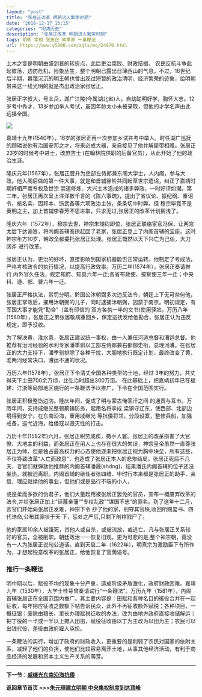 ```yaml
---
layout: "post"
title: "张居正改革 明朝进入繁荣时期"
date: "2018-12-17 16:15"
categories: "明清历史"
description: "张居正改革 明朝进入繁荣时期"
tags: 明朝 宰相 张居正 改革家 一条鞭法
url: https://www.y5000.com/zgls/mq/24870.html
---
```






土木之变是明朝由盛到衰的转折点，此后吏治腐败、财政拮据、
农民反抗斗争此起彼落，边防危机，险象丛生，整个明朝已露出日薄西山的气息。不过，16世纪后半期，暮霭沉沉的明王朝也曾出现过短暂的政治清明、经济繁荣的迹象，给明朝带来这一线光明的就是杰出政治家张居正。

张居正字叔大，号太岳，湖广江陵(今属湖北省)人。自幼聪明好学，胸怀大志。12岁考中秀才，13岁参加举人考试，虽因年龄太小未被录取，但他的才学名声由此远播全国。

![](https://img.y5000.com/uploads/allimg/170810/8-1FQ010513K35.jpg)

嘉靖十九年(1540年），16岁的张居正再一次参加乡试并考中举人。时任湖广巡抚的顾璘说他有治国安邦之才，将来必成大器，亲自接见了他并解犀带相赠。张居正23岁的时候考中进士，改庶吉士
(在翰林院供职的后备官员），从此开始了他的政治生涯。

隆庆元年(1567年），张居正晋升为吏部左侍郎兼东阁大学士，人内阁，参与大政。他入阁后做的第一件大事，就是和首辅徐阶共同起草世宗遗诏，纠正了嘉靖时期奸相严嵩专权及世宗
崇道修炼、大兴土木造成的诸多弊政，一时好评如潮。第二年，张居正再次呈上洋洋数千言的《陈六事疏》，提出了省议论、振纪纲、重诏令、核名实、固邦本、饬武备等六项政治主张，条条切中时弊。但
穆宗毕竟不是英明之主，加上首辅李春芳不思进取，只求无过,张居正的改革计划搁浅了。

隆庆六年（1572年），穆宗去世，神宗朱翊钧即位，张居正联络宦官冯保，让两宫太后下达谕旨，将内阁首辅髙拱赶回了老家，张居正登上了内阁首辅的宝座。这时神宗年方10岁，朝政全都委托张居正处理。张居正慨然以天下兴亡为己任，大刀阔斧
进行改革。

张居正认为，吏治的好坏，直接影响到国家机器能否正常运转。他制定了考成法，严格考核政令的执行情况，以提高行政效率。万历二年(1574年），张居正奏请推行
内外官久任法，规定知府、知县六年一迁;各省布政使、按察使三年一迁；中央科、道、部、曹六年一迁。

张居正严格执法，赏罚分明。黔国公沐朝弼多次违反法令，朝廷上下无可奈何他，张居正掌政后，擢用沐朝弼的儿子，同时逮捕沐朝弼，囚禁于南京。明初规定，有军国大事才能凭“勘合”（盖有印信的
双方各执一半的文书)使用驿站。万历八年(1580年），张居正之弟张居敬病重回乡，保定巡抚发给他勘合，张居正认为违反规定，即予没收。

为了解决黄、淮水患，张居正建议统一事权，由一人兼任河道总督和漕运总督。他推荐有治河经验的水利专家潘季驯以工部左侍郎兼右都御史衔，总理河漕。在张居正的大力支持下，潘季驯排除了各种干扰，大胆地执行既定计划，最终改变了黄、淮两河经常决口，漕运不通的状况。

万历六年(1578年），张居正下令清丈全国各种类型的土地，经过 3年的努力，共丈得天下土田700余万顷，比弘治时超出300万亩。
在此基础上，把嘉靖初年已在福建、江浙等局部地区施行的一条鞭法予以推广，下令在全国范围实行。

张居正积极整饬边防。隆庆年间，促成了明与蒙古俺答汗之间 的通贡与互市。万历年间，支持戚继光整顿蓟镇防务，起用名将李成
梁镇守辽东，使西部、北部边境得到安宁。在东南沿海，重用戚继光 等抗倭将领，分段设寨，整修兵船，加强戒备，巡弋近海，给倭寇以毁灭性的打击。

万历十年(1582年)六月，张居正积劳成疾，撒手人寰。张居正的改革损害了大官僚、大地主的利益，而张居正在用人上也存在很大的失误，神宗皇帝虽然一直尊张居正为师，但是独占最高权力的心态使他逐渐把张居正视为胸中块垒，所有这些，不仅导致改革“人亡而政息”，也造成了张居正本人的悲惨结局。张居正死后不几天，言官们就弹劾他推荐的内阁首辅潘晟(shdng)，结果潘氏内阁首辅的位子还没坐热，就被迫离职。内阁首辅的继任者张四维、申时行本来都是张居正的助手、亲信，理应继续他的事业，但他们或是品行不端的小人，

或是柔而多欲的伪君子，他们大量起用被张居正罢免的官员，宣布一概废弃改革的法令,并给张居正加上“诬蔑亲藩”“专权乱政”“谋国不忠”的罪名。到了这年十二月，言官们开始向张居正发难，神宗下令
抄了他的家，削夺其官秩,收回所赐玺书、四代诰命,公布其罪状于天 下，惩处之严厉,只剩下剖棺戮尸了。

他的家属10余人被饿死，其他人或自杀，或被流放，或逃亡。凡与张居正关系较好的官员，全被削职。朝廷政治一一恢复旧观。更为可悲的是,整个神宗朝，竟没有一人为张居正说句公道话。直到天启二年（1622年），明熹宗为激励臣下有所作为，才想起锐意改革的张居正，给他恢复了官荫谥号。

###  推行一条鞭法

明中期以后，賦役不均的现象十分严重，造成阶级矛盾激化，政府财政困难。嘉靖九年（1530年），大学士桂萼曾奏请试行“一条鞭法”。万历九年（1581年），内阁首辅张居正在全国范围内推广。其主要内容是：田賦和各种名目的徭役合并在一起征收，每年把应征收之数额下帖告诉民众，此外不再征收额外赋税；各种项目，一概征银；废除由粮长、里长办理赋税征收的办法，改为由地方政府直接收储解运；把丁役的一半或一半以上摊入田亩，赋役征收由以丁为主改为以田为主；农民可以出钱代役，差役由政府雇人承担。

一条鞭法的实行，增加了政府的财政收入，更重要的是削弱了农民对国家的依附关
系，减轻了他们的负担，使他们比较容易离开土地，从事其他经济活动，有利于商品经济的发展和资本主义生产关系的萌芽。

* * *

**下一节：[戚继光东南沿海抗倭](https://www.y5000.com/zgls/mq/24871.html)**

**返回章节首页 >>>[朱元璋建立明朝 中央集权制度到达顶峰](https://www.y5000.com/zgls/mq/24930.html)**
